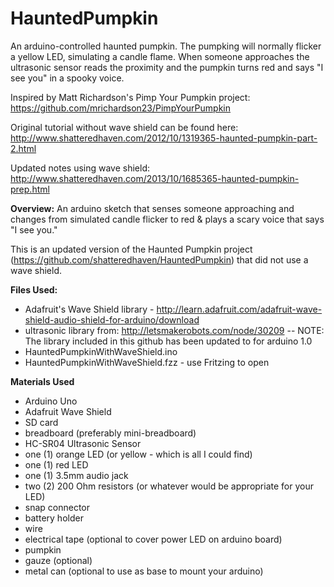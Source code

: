 HauntedPumpkin
==============
An arduino-controlled haunted pumpkin. The pumpking will normally flicker a yellow LED, simulating a candle flame. When someone approaches the ultrasonic sensor reads the proximity and the pumpkin turns red and says "I see you" in a spooky voice.

Inspired by Matt Richardson's Pimp Your Pumpkin project: https://github.com/mrichardson23/PimpYourPumpkin

Original tutorial without wave shield can be found here: http://www.shatteredhaven.com/2012/10/1319365-haunted-pumpkin-part-2.html

Updated notes using wave shield: http://www.shatteredhaven.com/2013/10/1685365-haunted-pumpkin-prep.html

**Overview:** 
An arduino sketch that senses someone approaching and changes from simulated candle flicker to red & plays a scary voice that says "I see you."

This is an updated version of the Haunted Pumpkin project (https://github.com/shatteredhaven/HauntedPumpkin) that did not use a wave shield. 

**Files Used:**
- Adafruit's Wave Shield library - http://learn.adafruit.com/adafruit-wave-shield-audio-shield-for-arduino/download
- ultrasonic library from: http://letsmakerobots.com/node/30209 -- NOTE: The library included in this github has been updated to for arduino 1.0
- HauntedPumpkinWithWaveShield.ino
- HauntedPumpkinWithWaveShield.fzz - use Fritzing to open

**Materials Used**
- Arduino Uno 
- Adafruit Wave Shield
- SD card
- breadboard (preferably mini-breadboard)
- HC-SR04 Ultrasonic Sensor 
- one (1) orange LED (or yellow - which is all I could find)
- one (1) red LED
- one (1) 3.5mm audio jack
- two (2) 200 Ohm resistors (or whatever would be appropriate for your LED)
- snap connector
- battery holder
- wire
- electrical tape (optional to cover power LED on arduino board)
- pumpkin
- gauze (optional)
- metal can (optional to use as base to mount your arduino)
